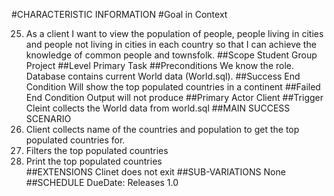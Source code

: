 #CHARACTERISTIC INFORMATION
#Goal in Context

25. As a client I want to view the population of people, people living in cities and people not living in cities in each country so that I can achieve the knowledge of common people and townsfolk. 
##Scope
Student Group Project
##Level
Primary Task 
##Preconditions
We know the role. Database contains current World data (World.sql).
##Success End Condition
Will show the top populated countries in a continent
##Failed End Condition
Output will not produce 
##Primary Actor
Client 
##Trigger
 Cleint collects the World data from world.sql 
##MAIN SUCCESS SCENARIO
 1. Client collects name of the countries and population to get the top populated countries for.
 2. Filters the top populated countries 
 3. Print the top populated countries   
##EXTENSIONS
Clinet does not exit
##SUB-VARIATIONS
None 
##SCHEDULE
DueDate: Releases 1.0 